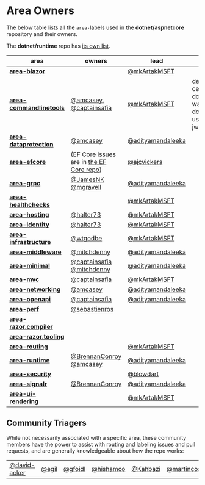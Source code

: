 # Area Owners

The below table lists all the `area-`labels used in the **dotnet/aspnetcore** repository and their owners.

The **dotnet/runtime** repo has [its own list](https://github.com/dotnet/runtime/blob/main/docs/area-owners.md).

| **area**                                                                                                                      | **owners**                                                                                    | **lead**                                                 |                                           |
|-------------------------------------------------------------------------------------------------------------------------------|-----------------------------------------------------------------------------------------------|----------------------------------------------------------|-------------------------------------------|
| **[area-blazor](https://github.com/dotnet/aspnetcore/issues?q=is%3Aissue+is%3Aopen+label%3Aarea-blazor)**                     |                                                                                               | [@mkArtakMSFT](https://github.com/mkArtakMSFT)           |                                           |
| **[area-commandlinetools](https://github.com/dotnet/aspnetcore/issues?q=is%3Aissue+is%3Aopen+label%3Aarea-commandlinetools)** | [@amcasey](https://github.com/amcasey), [@captainsafia](https://github.com/captainsafia)      | [@mkArtakMSFT](https://github.com/mkArtakMSFT)           | dev certs, dotnet watch, dotnet user-jwts |
| **[area-dataprotection](https://github.com/dotnet/aspnetcore/issues?q=is%3Aissue+is%3Aopen+label%3Aarea-dataprotection)**     | [@amcasey](https://github.com/amcasey)                                                        | [@adityamandaleeka](https://github.com/adityamandaleeka) |                                           |
| **[area-efcore](https://github.com/dotnet/aspnetcore/issues?q=is%3Aissue+is%3Aopen+label%3Aarea-efcore)**                     | (EF Core issues are in [the EF Core repo](https://github.com/dotnet/efcore/issues))           | [@ajcvickers](https://github.com/ajcvickers)             |                                           |
| **[area-grpc](https://github.com/dotnet/aspnetcore/issues?q=is%3Aissue+is%3Aopen+label%3Aarea-grpc)**                         | [@JamesNK](https://github.com/JamesNK) [@mgravell](https://github.com/mgravell)               | [@adityamandaleeka](https://github.com/adityamandaleeka) |                                           |
| **[area-healthchecks](https://github.com/dotnet/aspnetcore/issues?q=is%3Aissue+is%3Aopen+label%3Aarea-healthchecks)**         |                                                                                               | [@mkArtakMSFT](https://github.com/mkArtakMSFT)           |                                           |
| **[area-hosting](https://github.com/dotnet/aspnetcore/issues?q=is%3Aissue+is%3Aopen+label%3Aarea-hosting)**                   | [@halter73](https://github.com/halter73)                                                      | [@mkArtakMSFT](https://github.com/mkArtakMSFT)           |                                           |
| **[area-identity](https://github.com/dotnet/aspnetcore/issues?q=is%3Aissue+is%3Aopen+label%3Aarea-identity)**                 | [@halter73](https://github.com/halter73)                                                      | [@mkArtakMSFT](https://github.com/mkArtakMSFT)           |                                           |
| **[area-infrastructure](https://github.com/dotnet/aspnetcore/issues?q=is%3Aissue+is%3Aopen+label%3Aarea-infrastructure)**     | [@wtgodbe](https://github.com/wtgodbe)                                                        | [@mkArtakMSFT](https://github.com/mkArtakMSFT)           |                                           |
| **[area-middleware](https://github.com/dotnet/aspnetcore/issues?q=is%3Aissue+is%3Aopen+label%3Aarea-middleware)**             | [@mitchdenny](https://github.com/mitchdenny)                                                  | [@adityamandaleeka](https://github.com/adityamandaleeka) |                                           |
| **[area-minimal](https://github.com/dotnet/aspnetcore/issues?q=is%3Aissue+is%3Aopen+label%3Aarea-minimal)**                   | [@captainsafia](https://github.com/captainsafia) [@mitchdenny](https://github.com/mitchdenny) | [@adityamandaleeka](https://github.com/adityamandaleeka) |                                           |
| **[area-mvc](https://github.com/dotnet/aspnetcore/issues?q=is%3Aissue+is%3Aopen+label%3Aarea-mvc)**                           | [@captainsafia](https://github.com/captainsafia)                                              | [@mkArtakMSFT](https://github.com/mkArtakMSFT)           |                                           |
| **[area-networking](https://github.com/dotnet/aspnetcore/issues?q=is%3Aissue+is%3Aopen+label%3Aarea-networking)**             | [@amcasey](https://github.com/amcasey)                                                        | [@adityamandaleeka](https://github.com/adityamandaleeka) |                                           |
| **[area-openapi](https://github.com/dotnet/aspnetcore/issues?q=is%3Aissue+is%3Aopen+label%3Aarea-openapi)**                   | [@captainsafia](https://github.com/captainsafia)                                              | [@adityamandaleeka](https://github.com/adityamandaleeka) |                                           |
| **[area-perf](https://github.com/dotnet/aspnetcore/issues?q=is%3Aissue+is%3Aopen+label%3Aarea-perf)**                         | [@sebastienros](https://github.com/sebastienros)                                              |                                                          |                                           |
| **[area-razor.compiler](https://github.com/dotnet/aspnetcore/issues?q=is%3Aissue+is%3Aopen+label%3Aarea-razor.compiler)**     |                                                                                               |                                                          |                                           |
| **[area-razor.tooling](https://github.com/dotnet/aspnetcore/issues?q=is%3Aissue+is%3Aopen+label%3Aarea-razor.tooling)**       |                                                                                               |                                                          |                                           |
| **[area-routing](https://github.com/dotnet/aspnetcore/issues?q=is%3Aissue+is%3Aopen+label%3Aarea-routing)**                   |                                                                                               | [@mkArtakMSFT](https://github.com/mkArtakMSFT)           |                                           |
| **[area-runtime](https://github.com/dotnet/aspnetcore/issues?q=is%3Aissue+is%3Aopen+label%3Aarea-runtime)**                   | [@BrennanConroy](https://github.com/BrennanConroy) [@amcasey](https://github.com/amcasey)     | [@adityamandaleeka](https://github.com/adityamandaleeka) |                                           |
| **[area-security](https://github.com/dotnet/aspnetcore/issues?q=is%3Aissue+is%3Aopen+label%3Aarea-security)**                 |                                                                                               | [@blowdart](https://github.com/blowdart)                 |                                           |
| **[area-signalr](https://github.com/dotnet/aspnetcore/issues?q=is%3Aissue+is%3Aopen+label%3Aarea-signalr)**                   | [@BrennanConroy](https://github.com/BrennanConroy)                                            | [@adityamandaleeka](https://github.com/adityamandaleeka) |                                           |
| **[area-ui-rendering](https://github.com/dotnet/aspnetcore/issues?q=is%3Aissue+is%3Aopen+label%3Aarea-ui-rendering)**         |                                                                                               | [@mkArtakMSFT](https://github.com/mkArtakMSFT)           |                                           |

## Community Triagers

While not necessarily associated with a specific area, these community members have the power to assist with routing and labeling issues and pull requests, and are generally knowledgeable about how the repo works:

|||||||
|-|-|-|-|-|-|
[@david-acker](https://github.com/@david-acker) | [@egil](https://github.com/@egil) | [@gfoidl](https://github.com/@gfoidl) | [@hishamco](https://github.com/@hishamco) | [@Kahbazi](https://github.com/@Kahbazi) | [@martincostello](https://github.com/@martincostello) |
